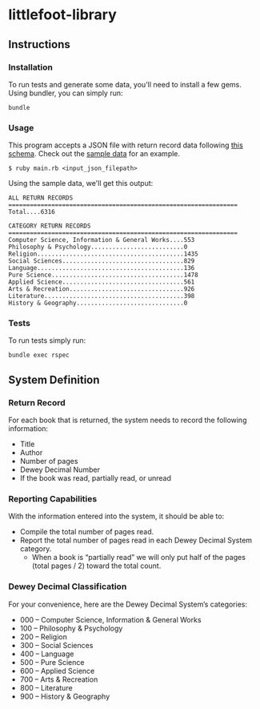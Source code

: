 # littlefoot-library
## Instructions
### Installation
To run tests and generate some data, you'll need to install a few gems. Using
bundler, you can simply run:
```
bundle
```

### Usage
This program accepts a JSON file with return record data following [this schema][1].
Check out the [sample data][2] for an example.
```
$ ruby main.rb <input_json_filepath>
```

Using the sample data, we'll get this output:
```
ALL RETURN RECORDS
================================================================
Total....6316

CATEGORY RETURN RECORDS
================================================================
Computer Science, Information & General Works....553
Philosophy & Psychology..........................0
Religion.........................................1435
Social Sciences..................................829
Language.........................................136
Pure Science.....................................1478
Applied Science..................................561
Arts & Recreation................................926
Literature.......................................398
History & Geography..............................0
```

### Tests
To run tests simply run:
```
bundle exec rspec
```

## System Definition
### Return Record
For each book that is returned, the system needs to record the following information:
- Title
- Author
- Number of pages
- Dewey Decimal Number
- If the book was read, partially read, or unread

### Reporting Capabilities
With the information entered into the system, it should be able to:
- Compile the total number of pages read.
- Report the total number of pages read in each Dewey Decimal System category.
  - When a book is “partially read” we will only put half of the pages (total pages
/ 2) toward the total count.

### Dewey Decimal Classification
For your convenience, here are the Dewey Decimal System’s categories:
- 000 – Computer Science, Information & General Works
- 100 – Philosophy & Psychology
- 200 – Religion
- 300 – Social Sciences
- 400 – Language
- 500 – Pure Science
- 600 – Applied Science
- 700 – Arts & Recreation
- 800 – Literature
- 900 – History & Geography

[1]: input_schema.json
[2]: fixtures/sample_data.json